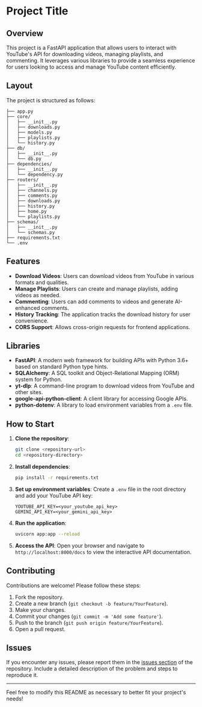 # Project Title

## Overview
This project is a FastAPI application that allows users to interact with YouTube's API for downloading videos, managing playlists, and commenting. It leverages various libraries to provide a seamless experience for users looking to access and manage YouTube content efficiently.

## Layout
The project is structured as follows:

```
├── app.py
├── core/
│   ├── __init__.py
│   ├── downloads.py
│   ├── models.py
│   ├── playlists.py
│   └── history.py
├── db/
│   ├── __init__.py
│   └── db.py
├── dependencies/
│   ├── __init__.py
│   └── dependency.py
├── routers/
│   ├── __init__.py
│   ├── channels.py
│   ├── comments.py
│   ├── downloads.py
│   ├── history.py
│   ├── home.py
│   └── playlists.py
├── schemas/
│   ├── __init__.py
│   └── schemas.py
├── requirements.txt
└── .env
```

## Features
- **Download Videos**: Users can download videos from YouTube in various formats and qualities.
- **Manage Playlists**: Users can create and manage playlists, adding videos as needed.
- **Commenting**: Users can add comments to videos and generate AI-enhanced comments.
- **History Tracking**: The application tracks the download history for user convenience.
- **CORS Support**: Allows cross-origin requests for frontend applications.

## Libraries
- **FastAPI**: A modern web framework for building APIs with Python 3.6+ based on standard Python type hints.
- **SQLAlchemy**: A SQL toolkit and Object-Relational Mapping (ORM) system for Python.
- **yt-dlp**: A command-line program to download videos from YouTube and other sites.
- **google-api-python-client**: A client library for accessing Google APIs.
- **python-dotenv**: A library to load environment variables from a `.env` file.

## How to Start
1. **Clone the repository**:
   ```bash
   git clone <repository-url>
   cd <repository-directory>
   ```

2. **Install dependencies**:
   ```bash
   pip install -r requirements.txt
   ```

3. **Set up environment variables**:
   Create a `.env` file in the root directory and add your YouTube API key:
   ```
   YOUTUBE_API_KEY=<your_youtube_api_key>
   GEMINI_API_KEY=<your_gemini_api_key>
   ```

4. **Run the application**:
   ```bash
   uvicorn app:app --reload
   ```

5. **Access the API**: Open your browser and navigate to `http://localhost:8000/docs` to view the interactive API documentation.

## Contributing
Contributions are welcome! Please follow these steps:
1. Fork the repository.
2. Create a new branch (`git checkout -b feature/YourFeature`).
3. Make your changes.
4. Commit your changes (`git commit -m 'Add some feature'`).
5. Push to the branch (`git push origin feature/YourFeature`).
6. Open a pull request.

## Issues
If you encounter any issues, please report them in the [issues section](<repository-issues-url>) of the repository. Include a detailed description of the problem and steps to reproduce it.

---

Feel free to modify this README as necessary to better fit your project's needs!
